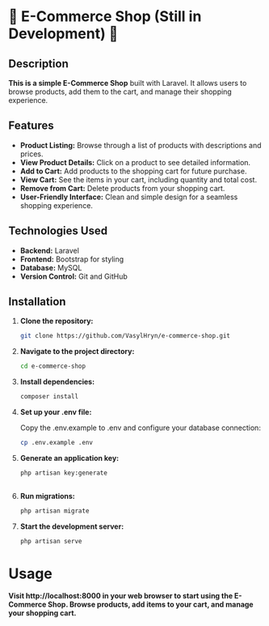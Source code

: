 # 🚧 E-Commerce Shop (Still in Development) 🚧

## Description

**This is a simple E-Commerce Shop** built with Laravel. It allows users to browse products, add them to the cart, and manage their shopping experience.

## Features

- **Product Listing:** Browse through a list of products with descriptions and prices.
- **View Product Details:** Click on a product to see detailed information.
- **Add to Cart:** Add products to the shopping cart for future purchase.
- **View Cart:** See the items in your cart, including quantity and total cost.
- **Remove from Cart:** Delete products from your shopping cart.
- **User-Friendly Interface:** Clean and simple design for a seamless shopping experience.

## Technologies Used

- **Backend:** Laravel
- **Frontend:** Bootstrap for styling
- **Database:** MySQL
- **Version Control:** Git and GitHub

## Installation

1. **Clone the repository:**
   ```bash
   git clone https://github.com/VasylHryn/e-commerce-shop.git

2. **Navigate to the project directory:**
   ```bash
   cd e-commerce-shop
   
3. **Install dependencies:**
   ```bash
   composer install
   
4. **Set up your .env file:**
    
    Copy the .env.example to .env and configure your database connection:
   ```bash
   cp .env.example .env

5. **Generate an application key:**
   ```bash
   php artisan key:generate
  
6. **Run migrations:**
   ```bash
   php artisan migrate

6. **Start the development server:**
   ```bash
   php artisan serve
   
# Usage

**Visit http://localhost:8000 in your web browser to start using the E-Commerce Shop. Browse products, add items to your cart, and manage your shopping cart.**
